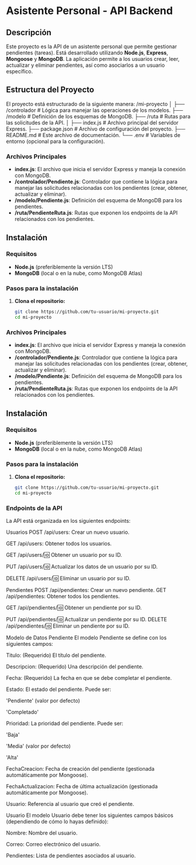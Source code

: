 # **Asistente Personal - API Backend**

## Descripción

Este proyecto es la API de un asistente personal que permite gestionar pendientes (tareas). Está desarrollado utilizando **Node.js**, **Express**, **Mongoose** y **MongoDB**. La aplicación permite a los usuarios crear, leer, actualizar y eliminar pendientes, así como asociarlos a un usuario específico.

## Estructura del Proyecto

El proyecto está estructurado de la siguiente manera:
/mi-proyecto │ ├── /controlador # Lógica para manejar las operaciones de los modelos. ├── /modelo # Definición de los esquemas de MongoDB. ├── /ruta # Rutas para las solicitudes de la API. │ 
├── index.js # Archivo principal del servidor Express. ├── package.json # Archivo de configuración del proyecto. 
├── README.md # Este archivo de documentación. └── .env # Variables de entorno (opcional para la configuración).



### **Archivos Principales**

- **index.js**: El archivo que inicia el servidor Express y maneja la conexión con MongoDB.
- **/controlador/Pendiente.js**: Controlador que contiene la lógica para manejar las solicitudes relacionadas con los pendientes (crear, obtener, actualizar y eliminar).
- **/modelo/Pendiente.js**: Definición del esquema de MongoDB para los pendientes.
- **/ruta/PendienteRuta.js**: Rutas que exponen los endpoints de la API relacionados con los pendientes.

## Instalación

### Requisitos
- **Node.js** (preferiblemente la versión LTS)
- **MongoDB** (local o en la nube, como MongoDB Atlas)

### Pasos para la instalación

1. **Clona el repositorio:**

   ```bash
   git clone https://github.com/tu-usuario/mi-proyecto.git
   cd mi-proyecto


### **Archivos Principales**

- **index.js**: El archivo que inicia el servidor Express y maneja la conexión con MongoDB.
- **/controlador/Pendiente.js**: Controlador que contiene la lógica para manejar las solicitudes relacionadas con los pendientes (crear, obtener, actualizar y eliminar).
- **/modelo/Pendiente.js**: Definición del esquema de MongoDB para los pendientes.
- **/ruta/PendienteRuta.js**: Rutas que exponen los endpoints de la API relacionados con los pendientes.

## Instalación

### Requisitos
- **Node.js** (preferiblemente la versión LTS)
- **MongoDB** (local o en la nube, como MongoDB Atlas)

### Pasos para la instalación

1. **Clona el repositorio:**

   ```bash
   git clone https://github.com/tu-usuario/mi-proyecto.git
   cd mi-proyecto

### **Endpoints de la API**

La API está organizada en los siguientes endpoints:

Usuarios
POST /api/users: Crear un nuevo usuario.

GET /api/users: Obtener todos los usuarios.

GET /api/users/:id: Obtener un usuario por su ID.

PUT /api/users/:id: Actualizar los datos de un usuario por su ID.

DELETE /api/users/:id: Eliminar un usuario por su ID.

Pendientes
POST /api/pendientes: Crear un nuevo pendiente.
GET /api/pendientes: Obtener todos los pendientes.

GET /api/pendientes/:id: Obtener un pendiente por su ID.

PUT /api/pendientes/:id: Actualizar un pendiente por su ID.
DELETE /api/pendientes/:id: Eliminar un pendiente por su ID.

Modelo de Datos
Pendiente
El modelo Pendiente se define con los siguientes campos:

Titulo: (Requerido) El título del pendiente.

Descripcion: (Requerido) Una descripción del pendiente.

Fecha: (Requerido) La fecha en que se debe completar el pendiente.

Estado: El estado del pendiente. Puede ser:

'Pendiente' (valor por defecto)

'Completado'

Prioridad: La prioridad del pendiente. Puede ser:

'Baja'

'Media' (valor por defecto)

'Alta'

FechaCreacion: Fecha de creación del pendiente (gestionada automáticamente por Mongoose).

FechaActualizacion: Fecha de última actualización (gestionada automáticamente por Mongoose).

Usuario: Referencia al usuario que creó el pendiente.

Usuario
El modelo Usuario debe tener los siguientes campos básicos (dependiendo de cómo lo hayas definido):

Nombre: Nombre del usuario.

Correo: Correo electrónico del usuario.

Pendientes: Lista de pendientes asociados al usuario.
